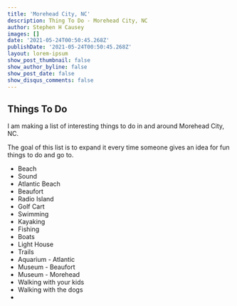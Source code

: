 ```yaml
---
title: 'Morehead City, NC'
description: Thing To Do - Morehead City, NC
author: Stephen H Causey
images: []
date: '2021-05-24T00:50:45.268Z'
publishDate: '2021-05-24T00:50:45.268Z'
layout: lorem-ipsum
show_post_thumbnail: false
show_author_byline: false
show_post_date: false
show_disqus_comments: false
---
```

## Things To Do

I am making a list of interesting things to do in and around Morehead City, NC.

<!--more-->

The goal of this list is to expand it every time someone gives an idea for fun things to do and go to. 

*   Beach
*   Sound
*   Atlantic Beach
*   Beaufort
*   Radio Island
*   Golf Cart
*   Swimming
*   Kayaking
*   Fishing
*   Boats 
*   Light House
*   Trails
*   Aquarium - Atlantic
*   Museum - Beaufort
*   Museum - Morehead
*   Walking with your kids
*   Walking with the dogs
*   

